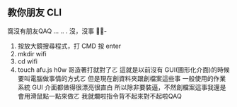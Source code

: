 ## 教你朋友 CLI
窩沒有朋友QAQ
...
..
.
沒，沒事
-
1. 按放大鏡搜尋程式，打 CMD 按 enter
2. mkdir wifi
3. cd wifi
4. touch afu.js
h0w 哥造著打就對了ㄛ
這就是以前沒有 GUI(圖形化介面)的時候要叫電腦做事情的方式ㄛ
但是現在創資料夾跟創檔案這些事
一般使用的作業系統 GUI 介面都做得很漂亮很直白
所以除非要裝逼，不然創檔案這事我還是會用滑鼠點一點來做ㄛ
我就爛啦指令背不起來對不起啦QAQ
